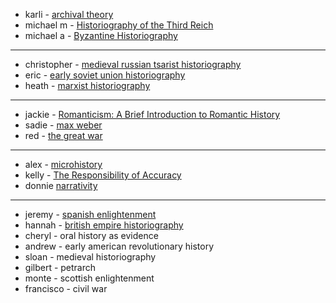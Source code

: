 - karli - [archival theory](https://snyderk1.github.io/metahistory/essays/thematic/archival-theory.html)
- michael m - [Historiography of the Third Reich](https://unm-mendozam.github.io/metahistory/essays/modern/Historiography-of-the-Third-Reich.html)
- michael a - [Byzantine Historiography](https://maguilar399.github.io/metahistory/essays/medieval/byzantinehistoriography.html)
---

- christopher - [medieval russian tsarist historiography](https://cjbeaudet.github.io/metahistory/essays/medieval/christopher-beaudet.html)
- eric - [early soviet union historiography](https://egalbiso1.github.io/metahistory/essays/modern/early-soviet-union-historiography.html)
- heath - [marxist historiography](https://unm-HeathSkroch.github.io/metahistory/essays/thematic/Marxist-Historiography)
---

- jackie - [Romanticism: A Brief Introduction to Romantic History](https://jackiebetrue.github.io/metahistory/essays/enlightenment/romantic-history.html)
- sadie - [max weber](https://sbaca505.github.io/metahistory/essays/modern/max-weber.html)
- red - [the great war](https://RedHart13.github.io/metahistory/essays/modern/The-Great-War)

---

- alex - [microhistory](https://abris26.github.io/metahistory/essays/postmodern/Microhistory)
- kelly -  [The Responsibility of Accuracy](https://kellysalaiz.github.io/metahistory/essays/thematic/historiography-film.html)
- donnie [narrativity](https://sbaca505.github.io/metahistory/essays/thematic/donnie)

---
- jeremy - [spanish enlightenment](https://jortega8.github.io/metahistory/essays/enlightenment/spanishenlightenment)
- hannah - [british empire historiography](https://hbeck219.github.io/metahistory/essays/medieval/britishempire)
- cheryl - oral history as evidence
- andrew - early american revolutionary history
- sloan - medieval historiography
- gilbert - petrarch
- monte - scottish enlightenment
- francisco - civil war 
